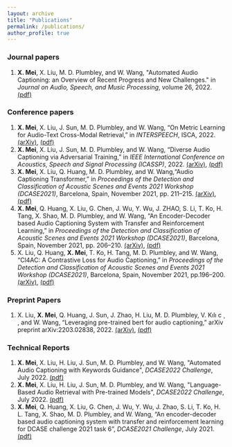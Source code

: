 ```yaml
---
layout: archive
title: "Publications"
permalink: /publications/
author_profile: true
---
```


### Journal papers
1. **X. Mei**, X. Liu, M. D. Plumbley, and W. Wang, "Automated Audio Captioning: an Overview of Recent Progress and New Challenges." in *Journal on Audio, Speech, and Music Processing*, volume 26, 2022. [(pdf)]([https://arxiv.org/abs/2205.05949](https://asmp-eurasipjournals.springeropen.com/articles/10.1186/s13636-022-00259-2))

### Conference papers
1. **X. Mei**, X. Liu, J. Sun, M. D. Plumbley, and W. Wang, “On Metric Learning for Audio-Text Cross-Modal Retrieval,” in *INTERSPEECH*, ISCA, 2022. [(arXiv)](https://arxiv.org/abs/2203.15537), [(pdf)](/files/Text_Audio_Retrieval_for_INTERSPEECH_2022.pdf) 
2. **X. Mei**, X. Liu, J. Sun, M. D. Plumbley, and W. Wang, “Diverse Audio Captioning via Adversarial Training,” in *IEEE International
Conference on Acoustics, Speech and Signal Processing (ICASSP)*, 2022. [(arXiv)](https://arxiv.org/abs/2110.06691v2),  [(pdf)](/files/diverse_audio_captioning.pdf)
3. **X. Mei**, X. Liu, Q. Huang, M. D. Plumbley, and W. Wang,“Audio Captioning Transformer,” in *Proceedings of the Detection and Classification of Acoustic Scenes  and Events 2021 Workshop (DCASE2021)*, Barcelona, Spain, November 2021, pp. 211–215. [(arXiv)](https://arxiv.org/abs/2107.09817), [(pdf)](/files/audio_captioning_transformer.pdf)
4. **X. Mei**, Q. Huang, X. Liu, G. Chen, J. Wu, Y. Wu, J. ZHAO, S. Li, T. Ko, H. Tang, X. Shao, M. D. Plumbley, and W. Wang, “An Encoder-Decoder based Audio Captioning System with Transfer and Reinforcement Learning,” in *Proceedings of the Detection and Classification of Acoustic Scenes and Events 2021 Workshop  (DCASE2021)*, Barcelona, Spain, November 2021, pp. 206–210. [(arXiv)](https://arxiv.org/abs/2108.02752), [(pdf)](/files/audio_captioning_with_transfer_and_reinforcement_learning.pdf)
5. X. Liu, Q. Huang, **X. Mei**, T. Ko, H. Tang, M. D. Plumbley, and W. Wang, “Cl4AC: A Contrastive Loss for Audio Captioning,” in *Proceedings of the Detection and Classification of Acoustic Scenes and Events 2021 Workshop (DCASE2021)*, Barcelona, Spain, November 2021, pp.196–200. [(arXiv)](https://arxiv.org/abs/2107.09990), [(pdf)](/files/CL4AC-A_CONTRASTIVE_LOSS_FOR_AUDIO_CAPTIONING.pdf)


### Preprint Papers
1. X. Liu, **X. Mei**, Q. Huang, J. Sun, J. Zhao, H. Liu, M. D. Plumbley, V. Kılı c ̧ , and W. Wang, “Leveraging pre-trained bert for audio captioning,” arXiv preprint arXiv:2203.02838, 2022. [(arXiv)](https://arxiv.org/abs/2203.02838), [(pdf)](/files/ac_bert.pdf) 

### Technical Reports
1. **X. Mei**, X. Liu, H. Liu, J. Sun, M. D. Plumbley, and W. Wang, "Automated Audio Captioning with Keywords Guidance", *DCASE2022 Challenge*, July 2022. [(pdf)](/files/DCASE2022_Mei_117_t6a.pdf)
2. **X. Mei**, X. Liu, H. Liu, J. Sun, M. D. Plumbley, and W. Wang, "Language-Based Audio Retrieval with Pre-trained Models", *DCASE2022 Challenge*, July 2022. [(pdf)](/files/DCASE2022_Mei_118_t6b.pdf)
3. **X. Mei**, Q. Huang, X. Liu, G. Chen, J. Wu, Y. Wu, J. Zhao, S. Li, T. Ko, H. L. Tang, X. Shao, M. D. Plumbley, and W. Wang, “An encoder-decoder based audio captioning system with transfer and reinforcement learning for DCASE challenge 2021 task 6”, *DCASE2021 Challenge*, July 2021. [(pdf)](/files/2021_DCASE_Task6_audio_captioning.pdf)
